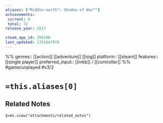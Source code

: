 ```yaml
---
aliases: ["Middle-earth™: Shadow of War™"]
achievements:
 current: 0
 total: 72
release_year: 2017

steam_app_id: 356190
last_updated: 1751647970
---
```

%%
genres:: [[action]] [[adventure]] [[rpg]]
platform:: [[steam]]
features:: [[single player]]
preferred_input:: [[mkb]] / [[controller]]
%%
#game/unplayed
#v3/2

# `=this.aliases[0]`
## Related Notes
`$=dv.view("attachments/related_notes")`